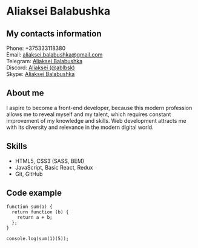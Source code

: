 # Aliaksei Balabushka  

## My contacts information
Phone:  +375333118380   
Email:  aliaksei.balabushka@gmail.com     
Telegram: [Aliaksei Balabushka](https://t.me/ablbsk)  
Discord: [Aliaksei (@ablbsk)](https://discordapp.com/users/289805391091728385/)  
Skype:  [Aliaksei Balabushka](https://join.skype.com/invite/DjqCQL1KupOn)  

## About me
I aspire to become a front-end developer, because this modern profession allows me to reveal myself and my talent, which requires constant improvement of my knowledge and skills. Web development attracts me with its diversity and relevance in the modern digital world.  

## Skills
- HTML5, CSS3 (SASS, BEM)
- JavaScript, Basic React, Redux
- Git, GitHub  

## Code example
```
function sum(a) {
  return function (b) {
    return a + b;
  };
}

console.log(sum(1)(5));
```